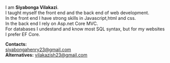 I am **Siyabonga Vilakazi**.  
I taught myself the front end and the back end of web development.  
In the front end I have strong skills in Javascript,html and css.   
In the back end I rely on Asp.net Core MVC.  
For databases I undestand and know most SQL syntax, but for my websites I prefer EF Core.  

**Contacts:**  
siyabongahenry23@gmail.com  
**Alternatives:** 
vilakazish23@gmail.com



